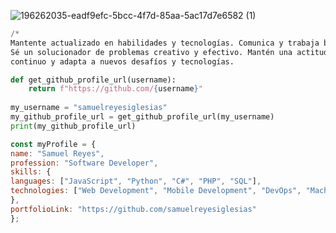  

<!---
samuelreyesiglesias/samuelreyesiglesias is a ✨ special ✨ repository because its `README.md` (this file) appears on your GitHub profile.
You can click the Preview link to take a look at your changes.
--->
 
 ![196262035-eadf9efc-5bcc-4f7d-85aa-5ac17d7e6582 (1)](https://user-images.githubusercontent.com/51006648/209212692-ac0b1a23-12bd-47a7-91ad-0b5e8ce9f26e.png)

```python
/*
Mantente actualizado en habilidades y tecnologías. Comunica y trabaja bien en equipo. 
Sé un solucionador de problemas creativo y efectivo. Mantén una actitud de aprendizaje 
continuo y adapta a nuevos desafíos y tecnologías.
``````


```python
def get_github_profile_url(username):
    return f"https://github.com/{username}"
 
my_username = "samuelreyesiglesias"
my_github_profile_url = get_github_profile_url(my_username)
print(my_github_profile_url)
``````
```javascript
const myProfile = {
name: "Samuel Reyes",
profession: "Software Developer",
skills: {
languages: ["JavaScript", "Python", "C#", "PHP", "SQL"],
technologies: ["Web Development", "Mobile Development", "DevOps", "Machine Learning", "Big Data", "Blockchain", "Cybersecurity"]
},
portfolioLink: "https://github.com/samuelreyesiglesias"
};
``````
